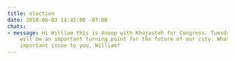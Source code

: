 ```yaml
---
title: election
date: 2018-06-03 14:45:00 -07:00
chats:
- message: Hi William this is Anoop with Khojasteh for Congress. Tuesday's election
    will be an important turning point for the future of our city. What's the most
    important issue to you, William?
---
```


